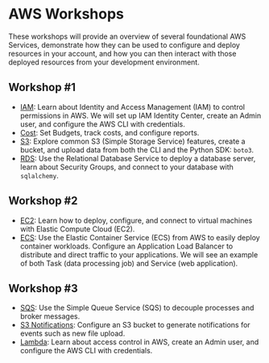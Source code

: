 # AWS Workshops

These workshops will provide an overview of several foundational AWS Services, demonstrate how they can be used to configure and deploy resources in your account, and how you can then interact with those deployed resources from your development environment.

## Workshop #1

- [IAM](./IAM): Learn about Identity and Access Management (IAM) to control permissions in AWS. We will set up IAM Identity Center, create an Admin user, and configure the AWS CLI with credentials.
- [Cost](./Cost): Set Budgets, track costs, and configure reports.
- [S3](./S3): Explore common S3 (Simple Storage Service) features, create a bucket, and upload data from both the CLI and the Python SDK: `boto3`.
- [RDS](./RDS): Use the Relational Database Service to deploy a database server, learn about Security Groups, and connect to your database with `sqlalchemy`.

## Workshop #2

- [EC2](./EC2): Learn how to deploy, configure, and connect to virtual machines with Elastic Compute Cloud (EC2).
- [ECS](./ECS): Use the Elastic Container Service (ECS) from AWS to easily deploy container workloads. Configure an Application Load Balancer to distribute and direct traffic to your applications. We will see an example of both Task (data processing job) and Service (web application).

## Workshop #3

- [SQS](./SQS): Use the Simple Queue Service (SQS) to decouple processes and broker messages.
- [S3 Notifications](./S3/notifications): Configure an S3 bucket to generate notifications for events such as new file upload.
- [Lambda](./Lambda): Learn about access control in AWS, create an Admin user, and configure the AWS CLI with credentials.
